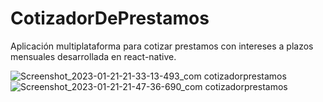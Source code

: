 # CotizadorDePrestamos
Aplicación multiplataforma para cotizar prestamos con intereses a plazos mensuales desarrollada en react-native.

![Screenshot_2023-01-21-21-33-13-493_com cotizadorprestamos](https://user-images.githubusercontent.com/83825451/213899694-cceb3bbe-e12d-4b0d-93df-11b070ae7572.jpg)
![Screenshot_2023-01-21-21-47-36-690_com cotizadorprestamos](https://user-images.githubusercontent.com/83825451/213899733-305ba60a-931b-4a2e-a10a-8dc961b9b11f.jpg)
